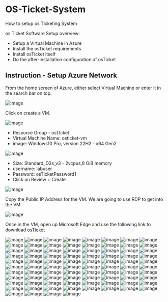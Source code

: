 # OS-Ticket-System
How to setup os Ticketing System

os Ticket Software Setup overview:
- Setup a Virtual Machine in Azure
- Install the osTicket requirements
- Install osTicket itself
- Do the after-installation configuration of osTicket

## Instruction - Setup Azure Network

From the home screen of Azure, either select Virtual Machine or enter it in the search bar on top.

![image](https://github.com/seanmarqueling/OS-Ticket-System/blob/main/1.png?raw=true)

Click on create a VM.

![image](https://github.com/seanmarqueling/OS-Ticket-System/blob/main/2.png?raw=true)

- Resource Group - osTIcket
- Virtual Machine Name: osticket-vm
- image: Windows10 Pro, version 22H2 - x64 Gen2

![image](https://github.com/seanmarqueling/OS-Ticket-System/blob/main/Picture3.png?raw=true)

- Size: Standard_D2s_v3 - 2vcpus,8 GiB memory
- username: labuser
- Password: osTicketPassword1
- Click on Review + Create

![image](https://github.com/seanmarqueling/OS-Ticket-System/blob/main/Picture4.png?raw=true)

Copy the Public IP Address for the VM. We are going to use RDP to get into the VM.

![image](https://github.com/seanmarqueling/OS-Ticket-System/blob/main/Picture5.png?raw=true)

Once in the VM, open up Microsoft Edge and use the following link to download 
[osTicket](https://drive.google.com/uc?export=download&id=1b3RBkXTLNGXbibeMuAynkfzdBC1NnqaD)

![image](https://github.com/seanmarqueling/OS-Ticket-System/blob/main/Picture7.png?raw=true)
![image](https://github.com/seanmarqueling/OS-Ticket-System/blob/main/Picture8.png?raw=true)
![image](https://github.com/seanmarqueling/OS-Ticket-System/blob/main/Picture9.png?raw=true)
![image](https://github.com/seanmarqueling/OS-Ticket-System/blob/main/Picture10.png?raw=true)
![image](https://github.com/seanmarqueling/OS-Ticket-System/blob/main/Picture11.png?raw=true)
![image](https://github.com/seanmarqueling/OS-Ticket-System/blob/main/Picture12.png?raw=true)
![image](https://github.com/seanmarqueling/OS-Ticket-System/blob/main/Picture13.png?raw=true)
![image](https://github.com/seanmarqueling/OS-Ticket-System/blob/main/Picture14.png?raw=true)
![image](https://github.com/seanmarqueling/OS-Ticket-System/blob/main/Picture15.png?raw=true)
![image](https://github.com/seanmarqueling/OS-Ticket-System/blob/main/Picture16.png?raw=true)
![image](https://github.com/seanmarqueling/OS-Ticket-System/blob/main/Picture17.png?raw=true)
![image](https://github.com/seanmarqueling/OS-Ticket-System/blob/main/Picture18.png?raw=true)
![image](https://github.com/seanmarqueling/OS-Ticket-System/blob/main/Picture19.png?raw=true)
![image](https://github.com/seanmarqueling/OS-Ticket-System/blob/main/Picture20.png?raw=true)
![image](https://github.com/seanmarqueling/OS-Ticket-System/blob/main/Picture21.png?raw=true)
![image](https://github.com/seanmarqueling/OS-Ticket-System/blob/main/Picture22.png?raw=true)
![image](https://github.com/seanmarqueling/OS-Ticket-System/blob/main/Picture23.png?raw=true)
![image](https://github.com/seanmarqueling/OS-Ticket-System/blob/main/Picture24.png?raw=true)
![image](https://github.com/seanmarqueling/OS-Ticket-System/blob/main/Picture25.png?raw=true)
![image](https://github.com/seanmarqueling/OS-Ticket-System/blob/main/Picture26.png?raw=true)
![image](https://github.com/seanmarqueling/OS-Ticket-System/blob/main/Picture27.png?raw=true)
![image](https://github.com/seanmarqueling/OS-Ticket-System/blob/main/Picture28.png?raw=true)
![image](https://github.com/seanmarqueling/OS-Ticket-System/blob/main/Picture29.png?raw=true)
![image](https://github.com/seanmarqueling/OS-Ticket-System/blob/main/Picture30.png?raw=true)
![image](https://github.com/seanmarqueling/OS-Ticket-System/blob/main/Picture31.png?raw=true)
![image](https://github.com/seanmarqueling/OS-Ticket-System/blob/main/Picture32.png?raw=true)
![image](https://github.com/seanmarqueling/OS-Ticket-System/blob/main/Picture33.png?raw=true)
![image](https://github.com/seanmarqueling/OS-Ticket-System/blob/main/Picture34.png?raw=true)
![image](https://github.com/seanmarqueling/OS-Ticket-System/blob/main/Picture35.png?raw=true)
![image](https://github.com/seanmarqueling/OS-Ticket-System/blob/main/Picture36.png?raw=true)
![image](https://github.com/seanmarqueling/OS-Ticket-System/blob/main/Picture37.png?raw=true)
![image](https://github.com/seanmarqueling/OS-Ticket-System/blob/main/Picture38.png?raw=true)
![image](https://github.com/seanmarqueling/OS-Ticket-System/blob/main/Picture39.png?raw=true)
![image](https://github.com/seanmarqueling/OS-Ticket-System/blob/main/Picture40.png?raw=true)
![image](https://github.com/seanmarqueling/OS-Ticket-System/blob/main/Picture41.png?raw=true)
![image](https://github.com/seanmarqueling/OS-Ticket-System/blob/main/Picture42.png?raw=true)
![image](https://github.com/seanmarqueling/OS-Ticket-System/blob/main/Picture43.png?raw=true)
![image](https://github.com/seanmarqueling/OS-Ticket-System/blob/main/Picture44.png?raw=true)
![image](https://github.com/seanmarqueling/OS-Ticket-System/blob/main/Picture45.png?raw=true)
![image](https://github.com/seanmarqueling/OS-Ticket-System/blob/main/Picture46.png?raw=true)
![image](https://github.com/seanmarqueling/OS-Ticket-System/blob/main/Picture47.png?raw=true)
![image](https://github.com/seanmarqueling/OS-Ticket-System/blob/main/Picture48.png?raw=true)
![image](https://github.com/seanmarqueling/OS-Ticket-System/blob/main/Picture49.png?raw=true)
![image](https://github.com/seanmarqueling/OS-Ticket-System/blob/main/Picture50.png?raw=true)
![image](https://github.com/seanmarqueling/OS-Ticket-System/blob/main/Picture51.png?raw=true)
![image](https://github.com/seanmarqueling/OS-Ticket-System/blob/main/Picture52.png?raw=true)
![image](https://github.com/seanmarqueling/OS-Ticket-System/blob/main/Picture53.png?raw=true)
![image](https://github.com/seanmarqueling/OS-Ticket-System/blob/main/Picture54.png?raw=true)
![image](https://github.com/seanmarqueling/OS-Ticket-System/blob/main/Picture55.png?raw=true)
![image](https://github.com/seanmarqueling/OS-Ticket-System/blob/main/Picture56.png?raw=true)
![image](https://github.com/seanmarqueling/OS-Ticket-System/blob/main/Picture57.png?raw=true)
![image](https://github.com/seanmarqueling/OS-Ticket-System/blob/main/Picture58.png?raw=true)
![image](https://github.com/seanmarqueling/OS-Ticket-System/blob/main/Picture59.png?raw=true)
![image](https://github.com/seanmarqueling/OS-Ticket-System/blob/main/Picture60.png?raw=true)
![image](https://github.com/seanmarqueling/OS-Ticket-System/blob/main/Picture61.png?raw=true)
![image](https://github.com/seanmarqueling/OS-Ticket-System/blob/main/Picture62.png?raw=true)
![image](https://github.com/seanmarqueling/OS-Ticket-System/blob/main/Picture63.png?raw=true)
![image](https://github.com/seanmarqueling/OS-Ticket-System/blob/main/Picture64.png?raw=true)
![image](https://github.com/seanmarqueling/OS-Ticket-System/blob/main/Picture65.png?raw=true)
![image](https://github.com/seanmarqueling/OS-Ticket-System/blob/main/Picture66.png?raw=true)
![image](https://github.com/seanmarqueling/OS-Ticket-System/blob/main/Picture67.png?raw=true)
![image](https://github.com/seanmarqueling/OS-Ticket-System/blob/main/Picture68.png?raw=true)
![image](https://github.com/seanmarqueling/OS-Ticket-System/blob/main/Picture69.png?raw=true)
![image](https://github.com/seanmarqueling/OS-Ticket-System/blob/main/Picture70.png?raw=true)
![image](https://github.com/seanmarqueling/OS-Ticket-System/blob/main/Picture71.png?raw=true)
![image](https://github.com/seanmarqueling/OS-Ticket-System/blob/main/Picture72.png?raw=true)
![image](https://github.com/seanmarqueling/OS-Ticket-System/blob/main/Picture73.png?raw=true)
![image](https://github.com/seanmarqueling/OS-Ticket-System/blob/main/Picture74.png?raw=true)
![image](https://github.com/seanmarqueling/OS-Ticket-System/blob/main/Picture75.png?raw=true)
![image](https://github.com/seanmarqueling/OS-Ticket-System/blob/main/Picture76.png?raw=true)
![image](https://github.com/seanmarqueling/OS-Ticket-System/blob/main/Picture77.png?raw=true)
![image](https://github.com/seanmarqueling/OS-Ticket-System/blob/main/Picture78.png?raw=true)
![image](https://github.com/seanmarqueling/OS-Ticket-System/blob/main/Picture79.png?raw=true)
![image](https://github.com/seanmarqueling/OS-Ticket-System/blob/main/Picture80.png?raw=true)
![image](https://github.com/seanmarqueling/OS-Ticket-System/blob/main/Picture81.png?raw=true)
![image](https://github.com/seanmarqueling/OS-Ticket-System/blob/main/Picture82.png?raw=true)
![image](https://github.com/seanmarqueling/OS-Ticket-System/blob/main/Picture83.png?raw=true)
![image](https://github.com/seanmarqueling/OS-Ticket-System/blob/main/Picture84.png?raw=true)
![image](https://github.com/seanmarqueling/OS-Ticket-System/blob/main/Picture85.png?raw=true)
![image](https://github.com/seanmarqueling/OS-Ticket-System/blob/main/Picture86.png?raw=true)
![image](https://github.com/seanmarqueling/OS-Ticket-System/blob/main/Picture87.png?raw=true)
![image](https://github.com/seanmarqueling/OS-Ticket-System/blob/main/Picture88.png?raw=true)
![image](https://github.com/seanmarqueling/OS-Ticket-System/blob/main/Picture89.png?raw=true)
![image](https://github.com/seanmarqueling/OS-Ticket-System/blob/main/Picture90.png?raw=true)
